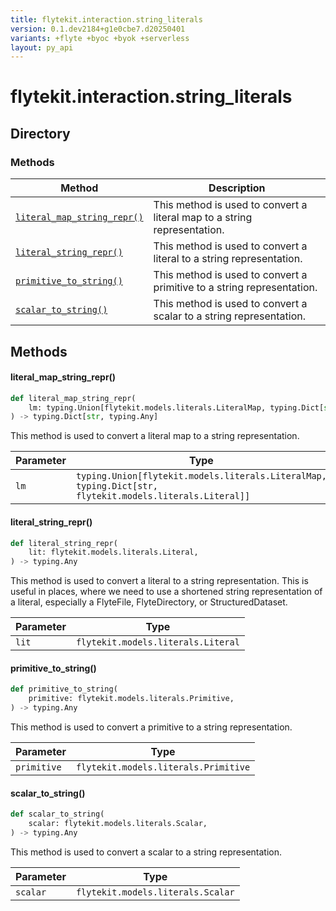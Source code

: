 ```yaml
---
title: flytekit.interaction.string_literals
version: 0.1.dev2184+g1e0cbe7.d20250401
variants: +flyte +byoc +byok +serverless
layout: py_api
---
```


# flytekit.interaction.string_literals

## Directory

### Methods

| Method | Description |
|-|-|
| [`literal_map_string_repr()`](#literal_map_string_repr) | This method is used to convert a literal map to a string representation. |
| [`literal_string_repr()`](#literal_string_repr) | This method is used to convert a literal to a string representation. |
| [`primitive_to_string()`](#primitive_to_string) | This method is used to convert a primitive to a string representation. |
| [`scalar_to_string()`](#scalar_to_string) | This method is used to convert a scalar to a string representation. |


## Methods

#### literal_map_string_repr()

```python
def literal_map_string_repr(
    lm: typing.Union[flytekit.models.literals.LiteralMap, typing.Dict[str, flytekit.models.literals.Literal]],
) -> typing.Dict[str, typing.Any]
```
This method is used to convert a literal map to a string representation.


| Parameter | Type |
|-|-|
| `lm` | `typing.Union[flytekit.models.literals.LiteralMap, typing.Dict[str, flytekit.models.literals.Literal]]` |

#### literal_string_repr()

```python
def literal_string_repr(
    lit: flytekit.models.literals.Literal,
) -> typing.Any
```
This method is used to convert a literal to a string representation. This is useful in places, where we need to
use a shortened string representation of a literal, especially a FlyteFile, FlyteDirectory, or StructuredDataset.


| Parameter | Type |
|-|-|
| `lit` | `flytekit.models.literals.Literal` |

#### primitive_to_string()

```python
def primitive_to_string(
    primitive: flytekit.models.literals.Primitive,
) -> typing.Any
```
This method is used to convert a primitive to a string representation.


| Parameter | Type |
|-|-|
| `primitive` | `flytekit.models.literals.Primitive` |

#### scalar_to_string()

```python
def scalar_to_string(
    scalar: flytekit.models.literals.Scalar,
) -> typing.Any
```
This method is used to convert a scalar to a string representation.


| Parameter | Type |
|-|-|
| `scalar` | `flytekit.models.literals.Scalar` |

